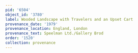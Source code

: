 ```yaml
---
pid: '6504'
object_id: '3780'
label: Wooded Landscape with Travelers and an Upset Cart
provenance_date: '1979'
provenance_location: England, London
provenance_text: Speelman Ltd./Gallery Brod
order: '1520'
collection: provenance
---
```

